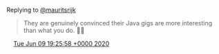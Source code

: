 Replying to [@mauritsrijk](https://twitter.com/mauritsrijk/status/1270371109318397953)

> They are genuinely convinced their Java gigs are more interesting than what you do\. 💁‍♂️

<img src="../../media/tweet.ico" width="12" /> [Tue Jun 09 19:25:58 +0000 2020](https://twitter.com/DromerDenker/status/1270436998831050754)